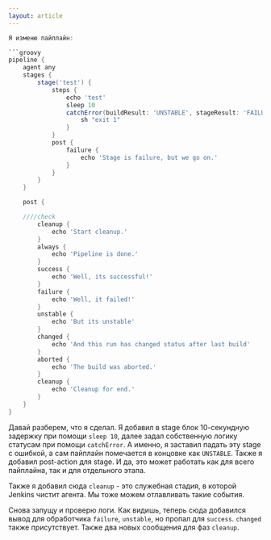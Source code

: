 ```yaml
---
layout: article
---
```

```groovy
Я изменю пайплайн:

```groovy
pipeline {
    agent any
    stages {
        stage('test') {
            steps {
                echo 'test'
                sleep 10
                catchError(buildResult: 'UNSTABLE', stageResult: 'FAILURE') {
                    sh "exit 1"
                }
            }
            post {
                failure {
                    echo 'Stage is failure, but we go on.'
                }
            }
        }
    }

    post {

	////check
        cleanup {
            echo 'Start cleanup.'
        }
        always {
            echo 'Pipeline is done.'
        }
        success {
            echo 'Well, its successful!'
        }
        failure {
            echo 'Well, it failed!'
        }
        unstable {
            echo 'But its unstable'
        }
        changed {
            echo 'And this run has changed status after last build'
        }
        aborted {
            echo 'The build was aborted.'
        }
        cleanup {
            echo 'Сleanup for end.'
        }
    }
}

```

Давай разберем, что я сделал. Я добавил в stage блок 10-секундную задержку при помощи `sleep 10`, далее задал собственную логику статусам при помощи `catchError`.  А именно, я заставил падать эту stage с ошибкой, а сам пайплайн помечается в концовке как `UNSTABLE`.
Также я добавил post-action для stage. И да, это может работать как для всего пайплайна, так и для отдельного этапа.

Также я добавил сюда `cleanup` - это служебная стадия, в которой Jenkins чистит агента. Мы тоже можем отлавливать такие события.

Снова запущу и проверю логи. Как видишь, теперь сюда добавился вывод для обработчика `failure`, `unstable`, но пропал для `success`. `changed` также присутствует. Также два новых сообщения для фаз `cleanup`.
